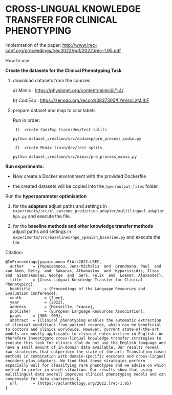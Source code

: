 # CROSS-LINGUAL KNOWLEDGE TRANSFER FOR CLINICAL PHENOTYPING

implemtation of the paper: 
http://www.lrec-conf.org/proceedings/lrec2022/pdf/2022.lrec-1.95.pdf


How to use: 

**Create the datasets for the Clinical Phenotyping Task** 

1. download datasets from the sources 

    a)  Mimic : https://physionet.org/content/mimiciii/1.4/
    
    b)  CodiEsp : https://zenodo.org/record/3837305#.YeVsnLzMJhF 

2. prepare dataset and map to ccsr labels 

    Run in order: 

        1)  create CodiEsp train/dev/test splits 
        
    `python dataset_creation/src/codiesp/pre_process_codie.py`

        2)  create Mimic train/dev/test splits 
    `python dataset_creation/src/mimic/pre_process_mimic.py`


**Run experiments:**

-   Now create a Docker environment with the provided   Dockerfile

- the created datasets will be copied into the `/pvc/output_files` folder.

Run the **hyperparameter optimisation** 

1) for the **adapters** 
 adjust paths and settings in `experiments/src/xl_outcome_prediction_adapter/multilingual_adapter_hpo.py` and execute the file.


2) for the **baseline methods and other knowledge transfer methods** adjust paths and settings in `experiments/src/baselines/hpo_spanish_baseline.py` and execute the file.


Citation: 
```
@InProceedings{papaioannou-EtAl:2022:LREC,
  author    = {Papaioannou, Jens-Michalis  and  Grundmann, Paul  and  van Aken, Betty  and  Samaras, Athanasios  and  Kyparissidis, Ilias  and  Giannakoulas, George  and  Gers, Felix  and  Loeser, Alexander},
  title     = {Cross-Lingual Knowledge Transfer for Clinical Phenotyping},
  booktitle      = {Proceedings of the Language Resources and Evaluation Conference},
  month          = {June},
  year           = {2022},
  address        = {Marseille, France},
  publisher      = {European Language Resources Association},
  pages     = {900--909},
  abstract  = {Clinical phenotyping enables the automatic extraction of clinical conditions from patient records, which can be beneficial to doctors and clinics worldwide. However, current state-of-the-art models are mostly applicable to clinical notes written in English. We therefore investigate cross-lingual knowledge transfer strategies to execute this task for clinics that do not use the English language and have a small amount of in-domain data available. Our results reveal two strategies that outperform the state-of-the-art: Translation-based methods in combination with domain-specific encoders and cross-lingual encoders plus adapters. We find that these strategies perform especially well for classifying rare phenotypes and we advise on which method to prefer in which situation. Our results show that using multilingual data overall improves clinical phenotyping models and can compensate for data sparseness.},
  url       = {https://aclanthology.org/2022.lrec-1.95}
}
```





    
